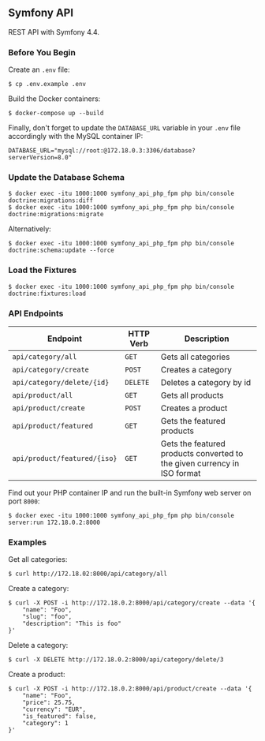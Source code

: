 ## Symfony API

REST API with Symfony 4.4.

### Before You Begin

Create an `.env` file:

    $ cp .env.example .env

Build the Docker containers:

    $ docker-compose up --build

Finally, don't forget to update the `DATABASE_URL` variable in your `.env` file accordingly with the MySQL container IP:

```
DATABASE_URL="mysql://root:@172.18.0.3:3306/database?serverVersion=8.0"
```

### Update the Database Schema

    $ docker exec -itu 1000:1000 symfony_api_php_fpm php bin/console doctrine:migrations:diff
    $ docker exec -itu 1000:1000 symfony_api_php_fpm php bin/console doctrine:migrations:migrate

Alternatively:

    $ docker exec -itu 1000:1000 symfony_api_php_fpm php bin/console doctrine:schema:update --force

### Load the Fixtures

    $ docker exec -itu 1000:1000 symfony_api_php_fpm php bin/console doctrine:fixtures:load

### API Endpoints

Endpoint | HTTP Verb | Description
-------- | --------- | -----------
`api/category/all` | `GET` | Gets all categories
`api/category/create` | `POST` | Creates a category
`api/category/delete/{id}` | `DELETE` | Deletes a category by id
`api/product/all` | `GET` | Gets all products
`api/product/create` | `POST` | Creates a product
`api/product/featured` | `GET` | Gets the featured products
`api/product/featured/{iso}` | `GET` | Gets the featured products converted to the given currency in ISO format

Find out your PHP container IP and run the built-in Symfony web server on port `8000`:

    $ docker exec -itu 1000:1000 symfony_api_php_fpm php bin/console server:run 172.18.0.2:8000

### Examples

Get all categories:

    $ curl http://172.18.02:8000/api/category/all

Create a category:

    $ curl -X POST -i http://172.18.0.2:8000/api/category/create --data '{
        "name": "Foo",
        "slug": "foo",
        "description": "This is foo"
    }'

Delete a category:

    $ curl -X DELETE http://172.18.0.2:8000/api/category/delete/3

Create a product:

    $ curl -X POST -i http://172.18.0.2:8000/api/product/create --data '{
        "name": "Foo",
        "price": 25.75,
        "currency": "EUR",
        "is_featured": false,
        "category": 1
    }'
